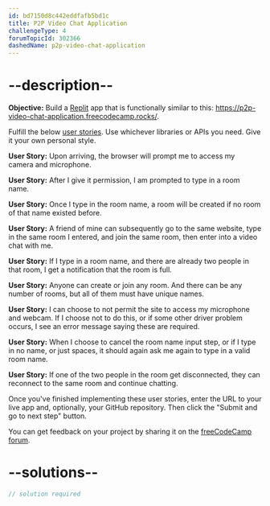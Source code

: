 ```yaml
---
id: bd7150d8c442eddfafb5bd1c
title: P2P Video Chat Application
challengeType: 4
forumTopicId: 302366
dashedName: p2p-video-chat-application
---
```


# --description--

**Objective:** Build a [Replit](https://replit.com/) app that is functionally similar to this: <https://p2p-video-chat-application.freecodecamp.rocks/>.

Fulfill the below [user stories](https://en.wikipedia.org/wiki/User_story). Use whichever libraries or APIs you need. Give it your own personal style.

**User Story:** Upon arriving, the browser will prompt me to access my camera and microphone.

**User Story:** After I give it permission, I am prompted to type in a room name.

**User Story:** Once I type in the room name, a room will be created if no room of that name existed before.

**User Story:** A friend of mine can subsequently go to the same website, type in the same room I entered, and join the same room, then enter into a video chat with me.

**User Story:** If I type in a room name, and there are already two people in that room, I get a notification that the room is full.

**User Story:** Anyone can create or join any room. And there can be any number of rooms, but all of them must have unique names.

**User Story:** I can choose to not permit the site to access my microphone and webcam. If I choose not to do this, or if some other driver problem occurs, I see an error message saying these are required.

**User Story:** When I choose to cancel the room name input step, or if I type in no name, or just spaces, it should again ask me again to type in a valid room name.

**User Story:** If one of the two people in the room get disconnected, they can reconnect to the same room and continue chatting.

Once you've finished implementing these user stories, enter the URL to your live app and, optionally, your GitHub repository. Then click the "Submit and go to next step" button.

You can get feedback on your project by sharing it on the [freeCodeCamp forum](https://forum.freecodecamp.org/c/project-feedback/409).

# --solutions--

```js
// solution required
```
